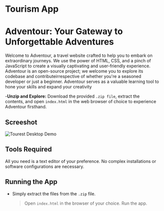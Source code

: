 
 # Tourism App
# Adventour: Your Gateway to Unforgettable Adventures

Welcome to Adventour, a travel website crafted to help you to embark on extraordinary journeys. We use the power of HTML, CSS, and a pinch of JavaScript to create a visually captivating and user-friendly experience.  <br/>
Adventour is an open-source project; we welcome you to explore its codebase and contributeirrespective of whether you're a seasoned developer or just a beginner. Adventour serves as a valuable learning tool to hone your skills and expand your creativity <br />

-**Unzip and Explore:** Download the provided `.zip file`, extract the contents, and open `index.html` in the web browser of choice to experience Adventour firsthand.


## Screeshot

![Tourest Desktop Demo](./Adventour.png "Desktop Demo")

## Tools Required
All you need is a text editor of your preference. No complex installations or software configurations are necessary.

## Running the App
* Simply extract the files from the `.zip` file.
  > Open `index.html` in the browser of your choice.
  > Run the app.




